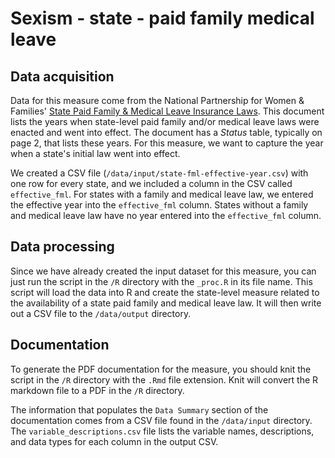# Sexism - state - paid family medical leave
## Data acquisition
Data for this measure come from the National Partnership for Women & Families' [State Paid Family & Medical Leave Insurance Laws](https://www.nationalpartnership.org/our-work/resources/economic-justice/paid-leave/state-paid-family-leave-laws.pdf). This document lists the years when state-level paid family and/or medical leave laws were enacted and went into effect. The document has a _Status_ table, typically on page 2, that lists these years. For this measure, we want to capture the year when a state's initial law went into effect. 

We created a CSV file (`/data/input/state-fml-effective-year.csv`) with one row for every state, and we included a column in the CSV called `effective_fml`. For states with a family and medical leave law, we entered the effective year into the `effective_fml` column. States without a family and medical leave law have no year entered into the `effective_fml` column. 

## Data processing
Since we have already created the input dataset for this measure, you can just run the script in the `/R` directory with the `_proc.R` in its file name. This script will load the data into R and create the state-level measure related to the availability of a state paid family and medical leave law. It will then write out a CSV file to the `/data/output` directory. 

## Documentation
To generate the PDF documentation for the measure, you should knit the script in the `/R` directory with the `.Rmd` file extension. Knit will convert the R markdown file to a PDF in the `/R` directory. 

The information that populates the `Data Summary` section of the documentation comes from a CSV file found in the `/data/input` directory. The `variable_descriptions.csv` file lists the variable names, descriptions, and data types for each column in the output CSV. 

